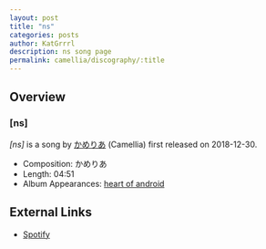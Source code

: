 ```yaml
---
layout: post
title: "ns"
categories: posts
author: KatGrrrl
description: ns song page
permalink: camellia/discography/:title
---
```


## Overview

### \[ns\]

*\[ns\]* is a song by [かめりあ](/camellia) (Camellia) first released on 2018-12-30.

* Composition: かめりあ
* Length: 04:51
* Album Appearances: [heart of android](<{% link postsInclude/_posts/camellia/albums/heart-of-android/2023-12-21-heart-of-android.md %}>)

## External Links

* [Spotify](https://open.spotify.com/track/3RJzrw490F6J3bMW5x2ZUw?si=afe8be71017d44b6)
